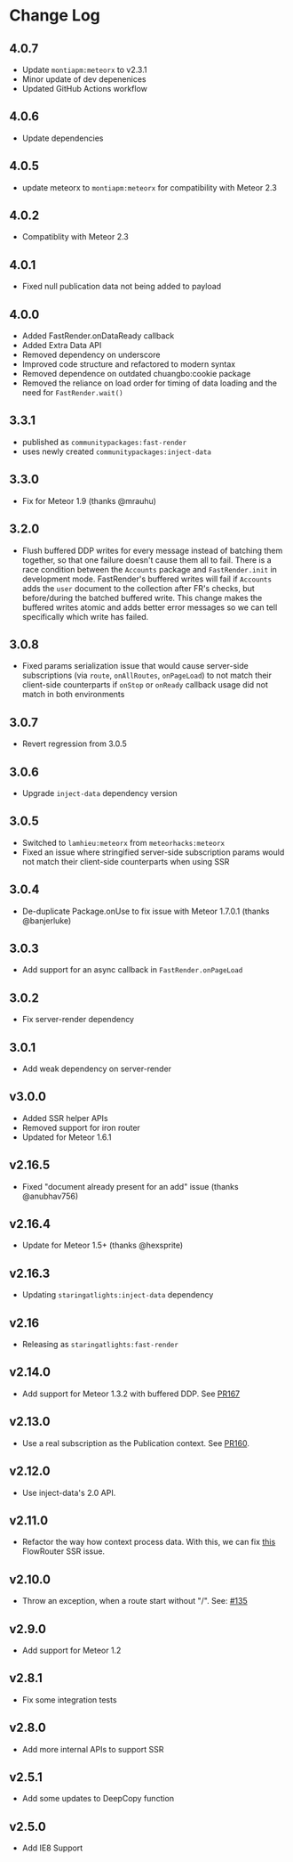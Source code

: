# Change Log

## 4.0.7

- Update `montiapm:meteorx` to v2.3.1
- Minor update of dev depenenices
- Updated GitHub Actions workflow

## 4.0.6

- Update dependencies

## 4.0.5

- update meteorx to `montiapm:meteorx` for compatibility with Meteor 2.3

## 4.0.2

- Compatiblity with Meteor 2.3

## 4.0.1

- Fixed null publication data not being added to payload

## 4.0.0

- Added FastRender.onDataReady callback
- Added Extra Data API
- Removed dependency on underscore
- Improved code structure and refactored to modern syntax
- Removed dependence on outdated chuangbo:cookie package
- Removed the reliance on load order for timing of data loading and the need for `FastRender.wait()`

## 3.3.1

- published as `communitypackages:fast-render`
- uses newly created `communitypackages:inject-data`

## 3.3.0

- Fix for Meteor 1.9 (thanks @mrauhu)

## 3.2.0

- Flush buffered DDP writes for every message instead of batching them together, so that one failure doesn't cause them all to fail. There is a race condition between the `Accounts` package and `FastRender.init` in development mode. FastRender's buffered writes will fail if `Accounts` adds the `user` document to the collection after FR's checks, but before/during the batched buffered write. This change makes the buffered writes atomic and adds better error messages so we can tell specifically which write has failed.

## 3.0.8

- Fixed params serialization issue that would cause server-side subscriptions (via `route`, `onAllRoutes`, `onPageLoad`) to not match their client-side counterparts if `onStop` or `onReady` callback usage did not match in both environments

## 3.0.7

- Revert regression from 3.0.5

## 3.0.6

- Upgrade `inject-data` dependency version

## 3.0.5

- Switched to `lamhieu:meteorx` from `meteorhacks:meteorx`
- Fixed an issue where stringified server-side subscription params would not match their client-side counterparts when using SSR

## 3.0.4

- De-duplicate Package.onUse to fix issue with Meteor 1.7.0.1 (thanks @banjerluke)

## 3.0.3

- Add support for an async callback in `FastRender.onPageLoad`

## 3.0.2

- Fix server-render dependency

## 3.0.1

- Add weak dependency on server-render

## v3.0.0

- Added SSR helper APIs
- Removed support for iron router
- Updated for Meteor 1.6.1

## v2.16.5

- Fixed "document already present for an add" issue (thanks @anubhav756)

## v2.16.4

- Update for Meteor 1.5+ (thanks @hexsprite)

## v2.16.3

- Updating `staringatlights:inject-data` dependency

## v2.16

- Releasing as `staringatlights:fast-render`

## v2.14.0

- Add support for Meteor 1.3.2 with buffered DDP. See [PR167](https://github.com/kadirahq/fast-render/pull/167)

## v2.13.0

- Use a real subscription as the Publication context. See [PR160](https://github.com/kadirahq/fast-render/pull/160).

## v2.12.0

- Use inject-data's 2.0 API.

## v2.11.0

- Refactor the way how context process data. With this, we can fix [this](https://github.com/kadirahq/flow-router/issues/431) FlowRouter SSR issue.

## v2.10.0

- Throw an exception, when a route start without "/". See: [#135](https://github.com/meteorhacks/fast-render/pull/135)

## v2.9.0

- Add support for Meteor 1.2

## v2.8.1

- Fix some integration tests

## v2.8.0

- Add more internal APIs to support SSR

## v2.5.1

- Add some updates to DeepCopy function

## v2.5.0

- Add IE8 Support
